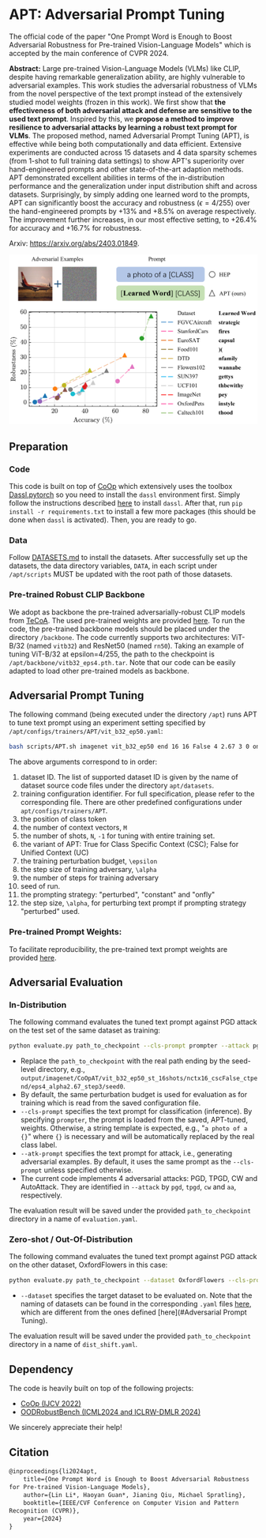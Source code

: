 # APT: Adversarial Prompt Tuning
The official code of the paper "One Prompt Word is Enough to Boost Adversarial Robustness for Pre-trained Vision-Language Models" which is accepted by the main conference of CVPR 2024. 

**Abstract:** Large pre-trained Vision-Language Models (VLMs) like CLIP, despite having remarkable generalization ability, are highly vulnerable to adversarial examples. This work studies the adversarial robustness of VLMs from the novel perspective of the text prompt instead of the extensively studied model weights (frozen in this work). We first show that **the effectiveness of both adversarial attack and defense are sensitive to the used text prompt**. Inspired by this, we **propose a method to improve resilience to adversarial attacks by learning a robust text prompt for VLMs**. The proposed method, named Adversarial Prompt Tuning (APT), is effective while being both computationally and data efficient. Extensive experiments are conducted across 15 datasets and 4 data sparsity schemes (from 1-shot to full training data settings) to show APT's superiority over hand-engineered prompts and other state-of-the-art adaption methods. APT demonstrated excellent abilities in terms of the in-distribution performance and the generalization under input distribution shift and across datasets. Surprisingly, by simply adding one learned word to the prompts, APT can significantly boost the accuracy and robustness ($\epsilon=4/255$) over the hand-engineered prompts by +13\% and +8.5\% on average respectively. The improvement further increases, in our most effective setting, to +26.4\% for accuracy and +16.7\% for robustness.

Arxiv: https://arxiv.org/abs/2403.01849.

![one word boost](assets/one_word_boost.png)

## Preparation

### Code

This code is built on top of [CoOp](https://github.com/KaiyangZhou/CoOp) which extensively uses the toolbox [Dassl.pytorch](https://github.com/KaiyangZhou/Dassl.pytorch) so you need to install the `dassl` environment first. Simply follow the instructions described [here](https://github.com/KaiyangZhou/Dassl.pytorch#installation) to install `dassl`. After that, run `pip install -r requirements.txt` to install a few more packages (this should be done when `dassl` is activated). Then, you are ready to go.

### Data

Follow [DATASETS.md](DATASETS.md) to install the datasets. After successfully set up the datasets, the data directory variables, `DATA`, in each script under `/apt/scripts` MUST be updated with the root path of those datasets.  

### Pre-trained Robust CLIP Backbone

We adopt as backbone the pre-trained adversarially-robust CLIP models from [TeCoA](https://github.com/cvlab-columbia/ZSRobust4FoundationModel). The used pre-trained weights are provided [here](https://emckclac-my.sharepoint.com/:f:/g/personal/k19010102_kcl_ac_uk/EmZ98eFLv71FqQyqPLvWNTkBYNAKPyx_wYEDjNPx7smKCA?e=8AB51S). To run the code, the pre-trained backbone models should be placed under the directory `/backbone`.  The code currently supports two architectures: ViT-B/32 (named `vitb32`) and ResNet50 (named `rn50`). Taking an example of tuning ViT-B/32 at epsilon=4/255, the path to the checkpoint is `/apt/backbone/vitb32_eps4.pth.tar`. Note that our code can be easily adapted to load other pre-trained models as backbone.

## Adversarial Prompt Tuning

The following command (being executed under the directory `/apt`) runs APT to tune text prompt using an experiment setting specified by `/apt/configs/trainers/APT/vit_b32_ep50.yaml`:

```bash
bash scripts/APT.sh imagenet vit_b32_ep50 end 16 16 False 4 2.67 3 0 onfly 0
```

The above arguments correspond to in order:

1. dataset ID. The list of supported dataset ID is given by the name of dataset source code files under the directory `apt/datasets`.
2. training configuration identifier. For full specification, please refer to the corresponding file. There are other predefined configurations under `apt/configs/trainers/APT`.
3. the position of class token
4. the number of context vectors, `M`
5. the number of shots, `N`, `-1` for tuning with entire training set.
6. the variant of APT: True for Class Specific Context (CSC); False for Unified Context (UC)
7. the training perturbation budget, `\epsilon`
8. the step size of training adversary, `\alpha`
9. the number of steps for training adversary
10. seed of run.
11. the prompting strategy: "perturbed", "constant" and "onfly"
12. the step size, `\alpha`, for perturbing text prompt if prompting strategy "perturbed" used.

### Pre-trained Prompt Weights:

To facilitate reproducibility, the pre-trained text prompt weights are provided [here](https://emckclac-my.sharepoint.com/:f:/g/personal/k19010102_kcl_ac_uk/EmZ98eFLv71FqQyqPLvWNTkBYNAKPyx_wYEDjNPx7smKCA). 

## Adversarial Evaluation

### In-Distribution

The following command evaluates the tuned text prompt against PGD attack on the test set of the same dataset as training:

```bash
python evaluate.py path_to_checkpoint --cls-prompt prompter --attack pgd
```

* Replace the `path_to_checkpoint` with the real path ending by the seed-level directory, e.g.,  `output/imagenet/CoOpAT/vit_b32_ep50_st_16shots/nctx16_cscFalse_ctpend/eps4_alpha2.67_step3/seed0`. 
* By default, the same perturbation budget is used for evaluation as for training which is read from the saved configuration file. 
* `--cls-prompt` specifies the text prompt for classification (inference). By specifying `prompter`, the prompt is loaded from the saved, APT-tuned, weights. Otherwise, a string template is expected, e.g., "`a photo of a {}`" where `{}` is necessary and will be automatically replaced by the real class label.
* `--atk-prompt` specifies the text prompt for attack, i.e., generating adversarial examples. By default, it uses the same prompt as the `--cls-prompt` unless specified otherwise.
* The current code implements 4 adversarial attacks: PGD, TPGD, CW and AutoAttack. They are identified in `--attack` by `pgd`, `tpgd`, `cw` and `aa`, respectively.

The evaluation result will be saved under the provided `path_to_checkpoint` directory in a name of `evaluation.yaml`.

### Zero-shot / Out-Of-Distribution

The following command evaluates the tuned text prompt against PGD attack on the other dataset, OxfordFlowers in this case:

```bash
python evaluate.py path_to_checkpoint --dataset OxfordFlowers --cls-prompt prompter --attack pgd
```

* `--dataset` specifies the target dataset to be evaluated on. Note that the naming of datasets can be found in the corresponding `.yaml` files [here](https://github.com/TreeLLi/APT/tree/main/apt/configs/datasets), which are different from the ones defined [here](#Adversarial Prompt Tuning).

The evaluation result will be saved under the provided `path_to_checkpoint` directory in a name of `dist_shift.yaml`.

## Dependency

The code is heavily built on top of the following projects:

* [CoOp (IJCV 2022)](https://github.com/KaiyangZhou/CoOp)
* [OODRobustBench (ICML2024 and ICLRW-DMLR 2024)](https://github.com/OODRobustBench/OODRobustBench)

We sincerely appreciate their help!

## Citation

```
@inproceedings{li2024apt,
    title={One Prompt Word is Enough to Boost Adversarial Robustness for Pre-trained Vision-Language Models},
    author={Lin Li*, Haoyan Guan*, Jianing Qiu, Michael Spratling},
    booktitle={IEEE/CVF Conference on Computer Vision and Pattern Recognition (CVPR)},
    year={2024}
}
```

